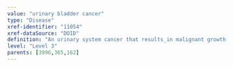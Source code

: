 ```yaml
---
value: "urinary bladder cancer"
type: "Disease"
xref-identifier: "11054"
xref-dataSource: "DOID"
definition: "An urinary system cancer that results_in malignant growth located_in the urinary bladder.|OMIM mapping confirmed by DO. [SN]."
level: "Level 3"
parents: [3996,365,162]
---
```

